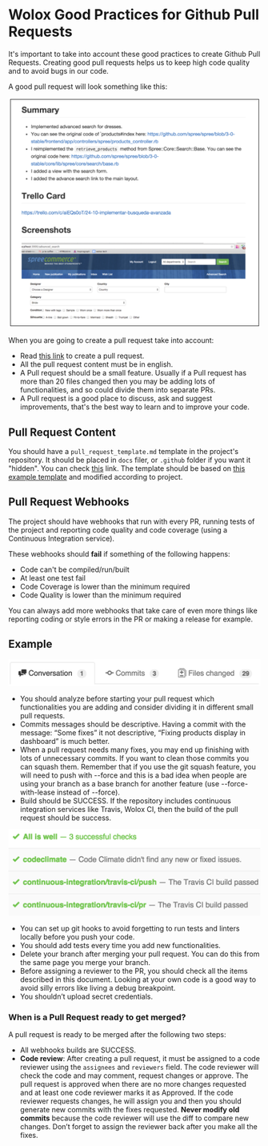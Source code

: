 # Wolox Good Practices for Github Pull Requests

It's important to take into account these good practices to create Github Pull Requests. Creating good pull requests helps us to keep high code quality and to avoid bugs in our code.

A good pull request will look something like this:

![Wolox Good Pull Requests](./pull-requests-good-practices.png)

When you are going to create a pull request take into account:

- Read [this link](https://help.github.com/articles/using-pull-requests/) to create a pull request.
- All the pull request content must be in english.
- A Pull request should be a small feature. Usually if a Pull request has more than 20 files changed then you may be adding lots of functionalities, and so could divide them into separate PRs.
- A Pull request is a good place to discuss, ask and suggest improvements, that's the best way to learn and to improve your code.


## Pull Request Content

You should have a `pull_request_template.md` template in the project's repository.
It should be placed in `docs` filer, or `.github` folder if you want it "hidden". You can check [this](https://help.github.com/articles/creating-a-pull-request-template-for-your-repository/) link.
The template should be based on [this example template](./pull_request_template.md) and modified according to project.


## Pull Request Webhooks

The project should have webhooks that run with every PR, running tests of the project and reporting code quality and code coverage (using a Continuous Integration service).

These webhooks should **fail** if something of the following happens:
- Code can't be compiled/run/built
- At least one test fail
- Code Coverage is lower than the minimum required
- Code Quality is lower than the minimum required

You can always add more webhooks that take care of even more things like reporting coding or style errors in the PR or making a release for example.


## Example

![Pull Request Example Header](./example-1.png)

- You should analyze before starting your pull request which functionalities you are adding and consider dividing it in different small pull requests.
- Commits messages should be descriptive. Having a commit with the message: “Some fixes” it not descriptive, “Fixing products display in dashboard” is much better.
- When a pull request needs many fixes, you may end up finishing with lots of unnecessary commits. If you want to clean those commits you can squash them. Remember that if you use the git squash feature, you will need to push with --force and this is a bad idea when people are using your branch as a base branch for another feature (use --force-with-lease instead of --force).
- Build should be SUCCESS. If the repository includes continuous integration services like Travis, Wolox CI, then the build of the pull request should be success.

![Pull Request Example Build](./example-2.png)

- You can set up git hooks to avoid forgetting to run tests and linters locally before you push your code.
- You should add tests every time you add new functionalities.
- Delete your branch after merging your pull request. You can do this from the same page you merge your branch.
- Before assigning a reviewer to the PR, you should check all the items described in this document. Looking at your own code is a good way to avoid silly errors like living a debug breakpoint.
- You shouldn’t upload secret credentials.

### When is a Pull Request ready to get merged?

A pull request is ready to be merged after the following two steps:

- All webhooks builds are SUCCESS.
- **Code review**: After creating a pull request, it must be assigned to a code reviewer using the `assignees` and `reviewers` field. The code reviewer will check the code and may comment, request changes or approve. The pull request is approved when there are no more changes requested and at least one code reviewer marks it as Approved. If the code reviewer requests changes, he will assign you and then you should generate new commits with the fixes requested. **Never modify old commits** because the code reviewer will use the diff to compare new changes. Don’t forget to assign the reviewer back after you make all the fixes.
